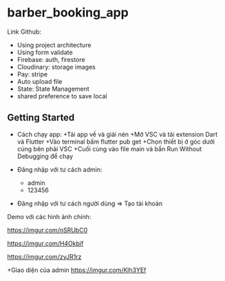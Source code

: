 # barber_booking_app
Link Github: 
+ Using project architecture
+ Using form validate
+ Firebase: auth, firestore
+ Cloudinary: storage images
+ Pay: stripe
+ Auto upload file
+ State: State Management
+ shared preference to save local

## Getting Started
+ Cách chạy app:
  +Tải app về và giải nén
  +Mở VSC và tải extension Dart và Flutter
  +Vào terminal bấm flutter pub get
  +Chọn thiết bị ở góc dưới cùng bên phải VSC
  +Cuối cùng vào file main và bấn Run Without Debugging để chạy

+ Đăng nhập với tư cách admin: 
  + admin
  + 123456
+ Đăng nhập với tư cách người dùng => Tạo tài khoản

Demo với các hình ảnh chính:


https://imgur.com/nSRUbC0

https://imgur.com/H4Okbif

https://imgur.com/zyJR1rz

+Giao diện của admin
https://imgur.com/Klh3YEf

